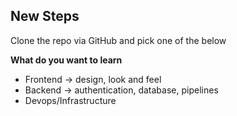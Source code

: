 ## New Steps
Clone the repo via GitHub and pick one of the below

**What do you want to learn**
 * Frontend -> design, look and feel
 * Backend -> authentication, database, pipelines
 * Devops/Infrastructure
